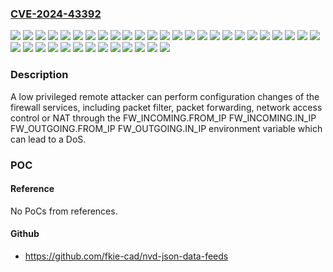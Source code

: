 ### [CVE-2024-43392](https://cve.mitre.org/cgi-bin/cvename.cgi?name=CVE-2024-43392)
![](https://img.shields.io/static/v1?label=Product&message=FL%20MGUARD%202102&color=blue)
![](https://img.shields.io/static/v1?label=Product&message=FL%20MGUARD%202105&color=blue)
![](https://img.shields.io/static/v1?label=Product&message=FL%20MGUARD%204102%20PCI&color=blue)
![](https://img.shields.io/static/v1?label=Product&message=FL%20MGUARD%204102%20PCIE&color=blue)
![](https://img.shields.io/static/v1?label=Product&message=FL%20MGUARD%204302&color=blue)
![](https://img.shields.io/static/v1?label=Product&message=FL%20MGUARD%204305&color=blue)
![](https://img.shields.io/static/v1?label=Product&message=FL%20MGUARD%20CENTERPORT%20VPN-1000&color=blue)
![](https://img.shields.io/static/v1?label=Product&message=FL%20MGUARD%20CORE%20TX%20VPN&color=blue)
![](https://img.shields.io/static/v1?label=Product&message=FL%20MGUARD%20CORE%20TX&color=blue)
![](https://img.shields.io/static/v1?label=Product&message=FL%20MGUARD%20DELTA%20TX%2FTX%20VPN&color=blue)
![](https://img.shields.io/static/v1?label=Product&message=FL%20MGUARD%20DELTA%20TX%2FTX&color=blue)
![](https://img.shields.io/static/v1?label=Product&message=FL%20MGUARD%20GT%2FGT%20VPN&color=blue)
![](https://img.shields.io/static/v1?label=Product&message=FL%20MGUARD%20GT%2FGT&color=blue)
![](https://img.shields.io/static/v1?label=Product&message=FL%20MGUARD%20PCI4000%20VPN&color=blue)
![](https://img.shields.io/static/v1?label=Product&message=FL%20MGUARD%20PCI4000&color=blue)
![](https://img.shields.io/static/v1?label=Product&message=FL%20MGUARD%20PCIE4000%20VPN&color=blue)
![](https://img.shields.io/static/v1?label=Product&message=FL%20MGUARD%20PCIE4000&color=blue)
![](https://img.shields.io/static/v1?label=Product&message=FL%20MGUARD%20RS2000%20TX%2FTX%20VPN&color=blue)
![](https://img.shields.io/static/v1?label=Product&message=FL%20MGUARD%20RS2000%20TX%2FTX-B&color=blue)
![](https://img.shields.io/static/v1?label=Product&message=FL%20MGUARD%20RS2005%20TX%20VPN&color=blue)
![](https://img.shields.io/static/v1?label=Product&message=FL%20MGUARD%20RS4000%20TX%2FTX%20VPN&color=blue)
![](https://img.shields.io/static/v1?label=Product&message=FL%20MGUARD%20RS4000%20TX%2FTX&color=blue)
![](https://img.shields.io/static/v1?label=Product&message=FL%20MGUARD%20RS4000%20TX%2FTX-M&color=blue)
![](https://img.shields.io/static/v1?label=Product&message=FL%20MGUARD%20RS4000%20TX%2FTX-P&color=blue)
![](https://img.shields.io/static/v1?label=Product&message=FL%20MGUARD%20RS4004%20TX%2FDTX%20VPN&color=blue)
![](https://img.shields.io/static/v1?label=Product&message=FL%20MGUARD%20RS4004%20TX%2FDTX&color=blue)
![](https://img.shields.io/static/v1?label=Product&message=FL%20MGUARD%20SMART2%20VPN&color=blue)
![](https://img.shields.io/static/v1?label=Product&message=FL%20MGUARD%20SMART2&color=blue)
![](https://img.shields.io/static/v1?label=Product&message=TC%20MGUARD%20RS2000%203G%20VPN&color=blue)
![](https://img.shields.io/static/v1?label=Product&message=TC%20MGUARD%20RS2000%204G%20ATT%20VPN&color=blue)
![](https://img.shields.io/static/v1?label=Product&message=TC%20MGUARD%20RS2000%204G%20VPN&color=blue)
![](https://img.shields.io/static/v1?label=Product&message=TC%20MGUARD%20RS2000%204G%20VZW%20VPN&color=blue)
![](https://img.shields.io/static/v1?label=Product&message=TC%20MGUARD%20RS4000%203G%20VPN&color=blue)
![](https://img.shields.io/static/v1?label=Product&message=TC%20MGUARD%20RS4000%204G%20ATT%20VPN&color=blue)
![](https://img.shields.io/static/v1?label=Product&message=TC%20MGUARD%20RS4000%204G%20VPN&color=blue)
![](https://img.shields.io/static/v1?label=Product&message=TC%20MGUARD%20RS4000%204G%20VZW%20VPN&color=blue)
![](https://img.shields.io/static/v1?label=Version&message=0%20&color=brightgreen)
![](https://img.shields.io/static/v1?label=Vulnerability&message=CWE-74%20Improper%20Neutralization%20of%20Special%20Elements%20in%20Output%20Used%20by%20a%20Downstream%20Component%20('Injection')&color=brightgreen)

### Description

A low privileged remote attacker can perform configuration changes of the firewall services, including packet filter, packet forwarding, network access control or NAT through the FW_INCOMING.FROM_IP FW_INCOMING.IN_IP FW_OUTGOING.FROM_IP FW_OUTGOING.IN_IP  environment variable which can lead to a DoS.

### POC

#### Reference
No PoCs from references.

#### Github
- https://github.com/fkie-cad/nvd-json-data-feeds

